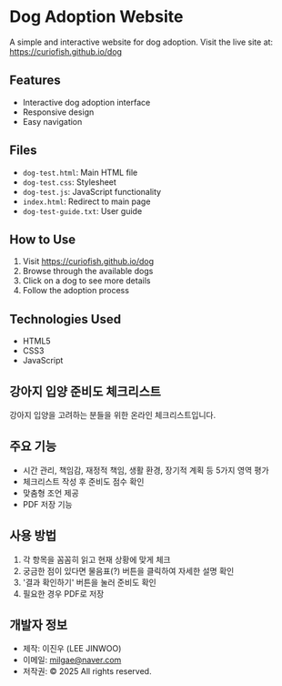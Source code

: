 # Dog Adoption Website

A simple and interactive website for dog adoption. Visit the live site at: https://curiofish.github.io/dog

## Features
- Interactive dog adoption interface
- Responsive design
- Easy navigation

## Files
- `dog-test.html`: Main HTML file
- `dog-test.css`: Stylesheet
- `dog-test.js`: JavaScript functionality
- `index.html`: Redirect to main page
- `dog-test-guide.txt`: User guide

## How to Use
1. Visit https://curiofish.github.io/dog
2. Browse through the available dogs
3. Click on a dog to see more details
4. Follow the adoption process

## Technologies Used
- HTML5
- CSS3
- JavaScript

## 강아지 입양 준비도 체크리스트

강아지 입양을 고려하는 분들을 위한 온라인 체크리스트입니다.

## 주요 기능

- 시간 관리, 책임감, 재정적 책임, 생활 환경, 장기적 계획 등 5가지 영역 평가
- 체크리스트 작성 후 준비도 점수 확인
- 맞춤형 조언 제공
- PDF 저장 기능

## 사용 방법

1. 각 항목을 꼼꼼히 읽고 현재 상황에 맞게 체크
2. 궁금한 점이 있다면 물음표(?) 버튼을 클릭하여 자세한 설명 확인
3. '결과 확인하기' 버튼을 눌러 준비도 확인
4. 필요한 경우 PDF로 저장

## 개발자 정보

- 제작: 이진우 (LEE JINWOO)
- 이메일: milgae@naver.com
- 저작권: © 2025 All rights reserved. 